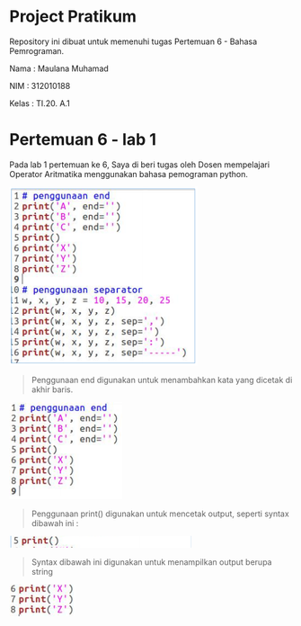 # Project Pratikum
Repository ini dibuat untuk memenuhi tugas Pertemuan 6 - Bahasa Pemrograman.

Nama    : Maulana Muhamad

NIM     : 312010188

Kelas   : TI.20. A.1

# Pertemuan 6 - lab 1
Pada lab 1 pertemuan ke 6, Saya di beri tugas oleh Dosen  mempelajari Operator Aritmatika menggunakan bahasa pemograman python. <br>

![Picture - New](pict/gambar-1.PNG)

> Penggunaan end digunakan untuk menambahkan kata yang dicetak di akhir baris.<br>

![Picture - New](pict/gambar-2.PNG)

 > Penggunaan print() digunakan untuk mencetak output, seperti syntax dibawah ini :<br>

![Picture - New](pict/pict-1.png)

 > Syntax dibawah ini digunakan untuk menampilkan output berupa string<br>

![Picture - New](pict/pict-2.png)

